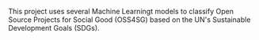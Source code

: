 This project uses several Machine Learningt models to classify Open Source Projects for Social Good (OSS4SG) based on the UN's Sustainable Development Goals (SDGs).
